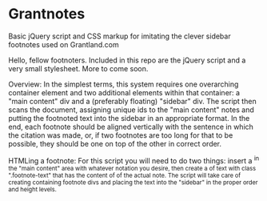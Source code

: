 Grantnotes
==========

Basic jQuery script and CSS markup for imitating the clever sidebar footnotes used on Grantland.com

Hello, fellow footnoters. Included in this repo are the jQuery script and a very small stylesheet. More to come soon.

Overview:
  In the simplest terms, this system requires one overarching container element and two additional elements
  within that container: a "main content" div and a (preferably floating) "sidebar" div. The script then scans the document,
  assigning unique ids to the "main content" notes and putting the footnoted text into the sidebar in an appropriate 
  format. In the end, each footnote should be aligned vertically with the sentence in which the citation was made, or, if 
  two footnotes are too long for that to be possible, they should be one on top of the other in correct order.
  
HTMLing a footnote:
  For this script you will need to do two things: insert a <sup> in the "main content" area with whatever notation
  you desire, then create a <span> of text with class ".footnote-text" that has the content of of the actual note. The
  script will take care of creating containing footnote divs and placing the text into the "sidebar" in the proper
  order and height levels.
